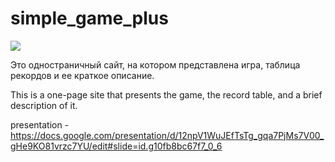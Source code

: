 # simple_game_plus

<a href="https://codeclimate.com/github/Astreytal987/simple_game_plus/maintainability"><img src="https://api.codeclimate.com/v1/badges/e46d90ee2257c7d31592/maintainability" /></a>

Это одностраничный сайт, на котором представлена игра, таблица рекордов и ее краткое описание.

This is a one-page site that presents the game, the record table, and a brief description of it.

presentation - https://docs.google.com/presentation/d/12npV1WuJEfTsTg_gqa7PjMs7V00_gHe9KO81vrzc7YU/edit#slide=id.g10fb8bc67f7_0_6
